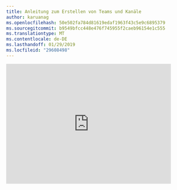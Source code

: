 ```yaml
---
title: Anleitung zum Erstellen von Teams und Kanäle
author: karuanag
ms.openlocfilehash: 50e502fa784d81619edaf1963f43c5e9c6895379
ms.sourcegitcommit: b9549bfcc448e476f745955f2caeb96154e1c555
ms.translationtype: MT
ms.contentlocale: de-DE
ms.lasthandoff: 01/29/2019
ms.locfileid: "29608498"
---
```

<iframe width="445" height="324" src="https://www.youtube.com/embed/hjJWtoaRJeE?rel=0" frameborder="0" allow="autoplay; encrypted-media" allowfullscreen></iframe>